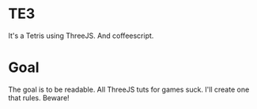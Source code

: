TE3
==

It's a Tetris using ThreeJS. And coffeescript.

Goal
==

The goal is to be readable. All ThreeJS tuts for games suck. I'll create one that rules. Beware!
